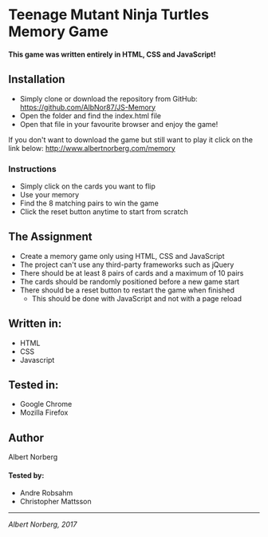 # Teenage Mutant Ninja Turtles Memory Game

#### This game was written entirely in HTML, CSS and JavaScript!

## Installation
- Simply clone or download the repository from GitHub: https://github.com/AlbNor87/JS-Memory
- Open the folder and find the index.html file
- Open that file in your favourite browser and enjoy the game!

If you don't want to download the game but still want to play it click on the link below:
http://www.albertnorberg.com/memory

### Instructions
- Simply click on the cards you want to flip
- Use your memory
- Find the 8 matching pairs to win the game
- Click the reset button anytime to start from scratch

## The Assignment
- Create a memory game only using HTML, CSS and JavaScript
- The project can't use any third-party frameworks such as jQuery
- There should be at least 8 pairs of cards and a maximum of 10 pairs
- The cards should be randomly positioned before a new game start
- There should be a reset button to restart the game when finished
    - This should be done with JavaScript and not with a page reload

## Written in:
- HTML
- CSS
- Javascript

## Tested in:
- Google Chrome
- Mozilla Firefox

## Author
Albert Norberg

#### Tested by:
- Andre Robsahm
- Christopher Mattsson
---
_Albert Norberg, 2017_
